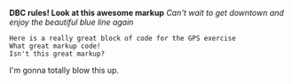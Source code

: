 **DBC rules! Look at this awesome markup**
*Can't wait to get downtown and enjoy the beautiful blue line again*

```
Here is a really great block of code for the GPS exercise
What great markup code!
Isn't this great markup?
```

I'm gonna totally blow this up.